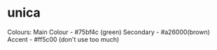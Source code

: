 # unica


Colours:
Main Colour - #75bf4c (green)
Secondary - #a26000(brown)
Accent - #ff5c00 (don't use too much)